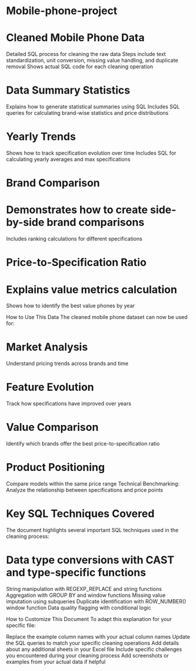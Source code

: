 # Mobile-phone-project

# Cleaned Mobile Phone Data

Detailed SQL process for cleaning the raw data
Steps include text standardization, unit conversion, missing value handling, and duplicate removal
Shows actual SQL code for each cleaning operation


# Data Summary Statistics

Explains how to generate statistical summaries using SQL
Includes SQL queries for calculating brand-wise statistics and price distributions


# Yearly Trends

Shows how to track specification evolution over time
Includes SQL for calculating yearly averages and max specifications


# Brand Comparison

# Demonstrates how to create side-by-side brand comparisons
Includes ranking calculations for different specifications


# Price-to-Specification Ratio

# Explains value metrics calculation
Shows how to identify the best value phones by year

How to Use This Data
The cleaned mobile phone dataset can now be used for:

# Market Analysis
Understand pricing trends across brands and time
# Feature Evolution
Track how specifications have improved over years
# Value Comparison
Identify which brands offer the best price-to-specification ratio
# Product Positioning 
Compare models within the same price range
Technical Benchmarking: Analyze the relationship between specifications and price points

# Key SQL Techniques Covered
The document highlights several important SQL techniques used in the cleaning process:

# Data type conversions with CAST and type-specific functions
String manipulation with REGEXP_REPLACE and string functions
Aggregation with GROUP BY and window functions
Missing value imputation using subqueries
Duplicate identification with ROW_NUMBER() window function
Data quality flagging with conditional logic

How to Customize This Document
To adapt this explanation for your specific file:

Replace the example column names with your actual column names
Update the SQL queries to match your specific cleaning operations
Add details about any additional sheets in your Excel file
Include specific challenges you encountered during your cleaning process
Add screenshots or examples from your actual data if helpful
